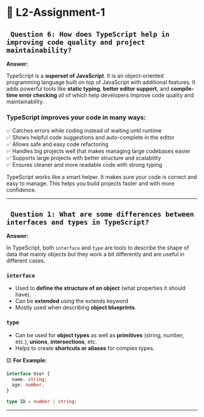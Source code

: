 # 📘 L2-Assignment-1

## ` Question 6: How does TypeScript help in improving code quality and project maintainability?`

**Answer:**

TypeScript is a **superset of JavaScript**. It is an object-oriented programming language built on top of JavaScript with additional features. It adds powerful tools like **static typing**, **better editor support**, and **compile-time error checking** all of which help developers improve code quality and maintainability.

### TypeScript improves your code in many ways:

✅ Catches errors while coding instead of waiting until runtime  
✅ Shows helpful code suggestions and auto-complete in the editor  
✅ Allows safe and easy code refactoring  
✅ Handles big projects well that makes managing large codebases easier  
✅ Supports large projects with better structure and scalability  
✅ Ensures cleaner and more readable code with strong typing

TypeScript works like a smart helper. It makes sure your code is correct and easy to manage. This helps you build projects faster and with more confidence.

---

## ` Question 1: What are some differences between interfaces and types in TypeScript?`

**Answer:**

In TypeScript, both `interface` and `type` are tools to describe the shape of data that mainly objects but they work a bit differently and are useful in different cases.

### `interface`

- Used to **define the structure of an object** (what properties it should have).
- Can be **extended** using the extends keyword
- Mostly used when describing **object blueprints**.

### `type`

- Can be used for **object types** as well as **primitives** (string, number, etc.), **unions**, **intersections**, etc.
- Helps to create **shortcuts or aliases** for complex types.

🟨 **For Example:**

```ts
interface User {
  name: string;
  age: number;
}

type ID = number | string;
```

---
